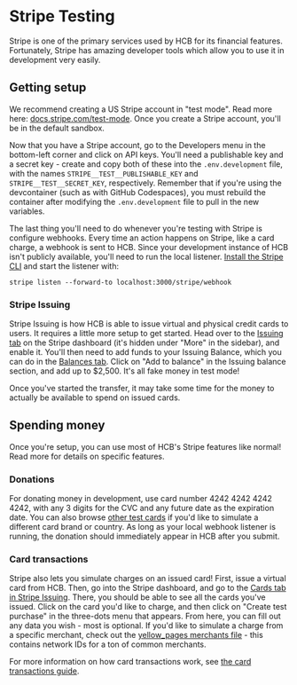 # Stripe Testing

Stripe is one of the primary services used by HCB for its financial features. Fortunately, Stripe has amazing developer tools which allow you to use it in development very easily.

## Getting setup

We recommend creating a US Stripe account in "test mode". Read more here: [docs.stripe.com/test-mode](https://docs.stripe.com/test-mode#test-mode). Once you create a Stripe account, you'll be in the default sandbox.

Now that you have a Stripe account, go to the Developers menu in the bottom-left corner and click on API keys. You'll need a publishable key and a secret key - create and copy both of these into the `.env.development` file, with the names `STRIPE__TEST__PUBLISHABLE_KEY` and `STRIPE__TEST__SECRET_KEY`, respectively. Remember that if you're using the devcontainer (such as with GitHub Codespaces), you must rebuild the container after modifying the `.env.development` file to pull in the new variables.

The last thing you'll need to do whenever you're testing with Stripe is configure webhooks. Every time an action happens on Stripe, like a card charge, a webhook is sent to HCB. Since your development instance of HCB isn't publicly available, you'll need to run the local listener. [Install the Stripe CLI](https://stripe.com/docs/stripe-cli#install) and start the listener with:

```
stripe listen --forward-to localhost:3000/stripe/webhook
```

### Stripe Issuing

Stripe Issuing is how HCB is able to issue virtual and physical credit cards to users. It requires a little more setup to get started. Head over to the [Issuing tab](https://dashboard.stripe.com/test/issuing/overview) on the Stripe dashboard (it's hidden under "More" in the sidebar), and enable it. You'll then need to add funds to your Issuing Balance, which you can do in the [Balances tab](https://dashboard.stripe.com/test/balance/overview#issuing-summary). Click on "Add to balance" in the Issuing balance section, and add up to $2,500. It's all fake money in test mode!

Once you've started the transfer, it may take some time for the money to actually be available to spend on issued cards.

## Spending money

Once you're setup, you can use most of HCB's Stripe features like normal! Read more for details on specific features.

### Donations

For donating money in development, use card number 4242 4242 4242 4242, with any 3 digits for the CVC and any future date as the expiration date. You can also browse [other test cards](https://docs.stripe.com/testing?testing-method=card-numbers#cards) if you'd like to simulate a different card brand or country. As long as your local webhook listener is running, the donation should immediately appear in HCB after you submit.

### Card transactions

Stripe also lets you simulate charges on an issued card! First, issue a virtual card from HCB. Then, go into the Stripe dashboard, and go to the [Cards tab in Stripe Issuing](https://dashboard.stripe.com/test/issuing/cards). There, you should be able to see all the cards you've issued. Click on the card you'd like to charge, and then click on "Create test purchase" in the three-dots menu that appears. From here, you can fill out any data you wish - most is optional. If you'd like to simulate a charge from a specific merchant, check out the [yellow_pages merchants file](https://github.com/hackclub/yellow_pages/blob/main/lib/yellow_pages/merchants.yaml) - this contains network IDs for a ton of common merchants.

For more information on how card transactions work, see [the card transactions guide](./guides/card_transactions.md).
